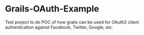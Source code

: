 Grails-OAuth-Example
====================

Test project to do  POC of how grails can be used for OAuth2 client authentication against Facebook, Twitter, Google, etc.
